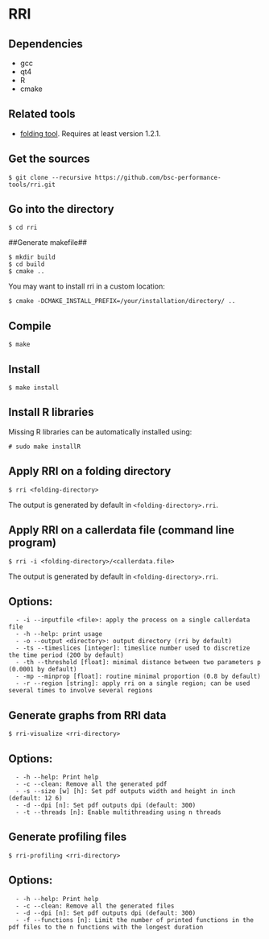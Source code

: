 # RRI

## Dependencies

- gcc
- qt4
- R
- cmake

## Related tools

- [folding tool](https://github.com/bsc-performance-tools/folding). Requires at least version 1.2.1.

## Get the sources

    $ git clone --recursive https://github.com/bsc-performance-tools/rri.git

## Go into the directory

    $ cd rri

##Generate makefile##

    $ mkdir build
    $ cd build
    $ cmake ..

You may want to install rri in a custom location:

    $ cmake -DCMAKE_INSTALL_PREFIX=/your/installation/directory/ ..

## Compile

    $ make

## Install

    $ make install

## Install R libraries

Missing R libraries can be automatically installed using:

    # sudo make installR


## Apply RRI on a folding directory

    $ rri <folding-directory>

The output is generated by default in `<folding-directory>.rri`.

## Apply RRI on a callerdata file (command line program)

    $ rri -i <folding-directory>/<callerdata.file>

The output is generated by default in `<folding-directory>.rri`.

## Options:

      - -i --inputfile <file>: apply the process on a single callerdata file
      - -h --help: print usage
      - -o --output <directory>: output directory (rri by default)
      - -ts --timeslices [integer]: timeslice number used to discretize the time period (200 by default)
      - -th --threshold [float]: minimal distance between two parameters p (0.0001 by default)
      - -mp --minprop [float]: routine minimal proportion (0.8 by default)
      - -r --region [string]: apply rri on a single region; can be used several times to involve several regions

## Generate graphs from RRI data

    $ rri-visualize <rri-directory>

## Options:

      - -h --help: Print help
      - -c --clean: Remove all the generated pdf
      - -s --size [w] [h]: Set pdf outputs width and height in inch (default: 12 6)
      - -d --dpi [n]: Set pdf outputs dpi (default: 300)
      - -t --threads [n]: Enable multithreading using n threads 

## Generate profiling files

    $ rri-profiling <rri-directory>

## Options:

      - -h --help: Print help
      - -c --clean: Remove all the generated files
      - -d --dpi [n]: Set pdf outputs dpi (default: 300)
      - -f --functions [n]: Limit the number of printed functions in the pdf files to the n functions with the longest duration

